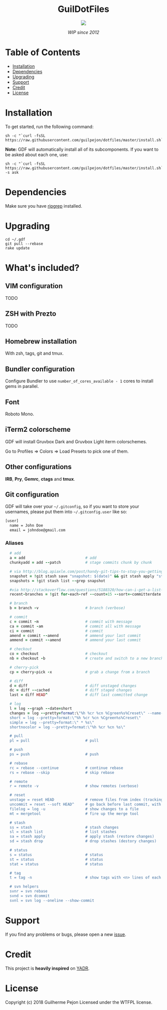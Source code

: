 <h1 align="center">GuilDotFiles</h1>

<div align="center">
  <img src="https://user-images.githubusercontent.com/871362/67146077-9bb93f80-f25d-11e9-9119-dbd83b6b4b62.png" />
  <p align="center"><i>WIP since 2012</i></p>
</div>

# Table of Contents
- [Installation](#installation)
- [Dependencies](#dependencies)
- [Upgrading](#upgrading)
- [Support](#support)
- [Credit](#credit)
- [License](#license)

# Installation

To get started, run the following command:

```
sh -c "`curl -fsSL https://raw.githubusercontent.com/guilpejon/dotfiles/master/install.sh`"
```

**Note:** GDF will automatically install all of its subcomponents. If you want to be asked
about each one, use:

```
sh -c "`curl -fsSL https://raw.githubusercontent.com/guilpejon/dotfiles/master/install.sh`" -s ask
```

# Dependencies

Make sure you have [ripgrep](https://github.com/BurntSushi/ripgrep) installed.

# Upgrading

```
cd ~/.gdf
git pull --rebase
rake update
```

# What's included?

## VIM configuration
TODO
## ZSH with Prezto
TODO
## Homebrew installation
With zsh, tags, git and tmux.
## Bundler configuration
Configure Bundler to use `number_of_cores_available - 1` cores to install gems in parallel.
## Font
Roboto Mono.
## iTerm2 colorscheme
GDF will install Gruvbox Dark and Gruvbox Light iterm colorschemes.

Go to Profiles => Colors => Load Presets to pick one of them.
## Other configurations
**IRB**, **Pry**, **Gemrc**, **ctags** and **tmux**.
## Git configuration
GDF will take over your `~/.gitconfig`, so if you want to store your usernames, please put them into `~/.gitconfig.user` like so:

```bash
[user]
  name = John Doe
  email = johndoe@gmail.com
```

### Aliases

```ruby
  # add
  a = add                           # add
  chunkyadd = add --patch           # stage commits chunk by chunk

  # via http://blog.apiaxle.com/post/handy-git-tips-to-stop-you-getting-fired/
  snapshot = !git stash save "snapshot: $(date)" && git stash apply "stash@{0}"
  snapshots = !git stash list --grep snapshot

  #via http://stackoverflow.com/questions/5188320/how-can-i-get-a-list-of-git-branches-ordered-by-most-recent-commit
  recent-branches = !git for-each-ref --count=15 --sort=-committerdate refs/heads/ --format='%(refname:short)'

  # branch
  b = branch -v                     # branch (verbose)

  # commit
  c = commit -m                     # commit with message
  ca = commit -am                   # commit all with message
  ci = commit                       # commit
  amend = commit --amend            # ammend your last commit
  ammend = commit --amend           # ammend your last commit

  # checkout
  co = checkout                     # checkout
  nb = checkout -b                  # create and switch to a new branch (mnemonic: "git new branch branchname...")

  # cherry-pick
  cp = cherry-pick -x               # grab a change from a branch

  # diff
  d = diff                          # diff unstaged changes
  dc = diff --cached                # diff staged changes
  last = diff HEAD^                 # diff last committed change

  # log
  l = log --graph --date=short
  changes = log --pretty=format:\"%h %cr %cn %Cgreen%s%Creset\" --name-status
  short = log --pretty=format:\"%h %cr %cn %Cgreen%s%Creset\"
  simple = log --pretty=format:\" * %s\"
  shortnocolor = log --pretty=format:\"%h %cr %cn %s\"

  # pull
  pl = pull                         # pull

  # push
  ps = push                         # push

  # rebase
  rc = rebase --continue            # continue rebase
  rs = rebase --skip                # skip rebase

  # remote
  r = remote -v                     # show remotes (verbose)

  # reset
  unstage = reset HEAD              # remove files from index (tracking)
  uncommit = reset --soft HEAD^     # go back before last commit, with files in uncommitted state
  filelog = log -u                  # show changes to a file
  mt = mergetool                    # fire up the merge tool

  # stash
  ss = stash                        # stash changes
  sl = stash list                   # list stashes
  sa = stash apply                  # apply stash (restore changes)
  sd = stash drop                   # drop stashes (destory changes)

  # status
  s = status                        # status
  st = status                       # status
  stat = status                     # status

  # tag
  t = tag -n                        # show tags with <n> lines of each tag message

  # svn helpers
  svnr = svn rebase
  svnd = svn dcommit
  svnl = svn log --oneline --show-commit
```

# Support

If you find any problems or bugs, please open a new [issue](https://github.com/guilpejon/vim-setup/issues).

# Credit

This project is **heavily inspired** on [YADR](https://github.com/skwp/dotfiles).

# License

Copyright (c) 2018 Guilherme Pejon Licensed under the WTFPL license.
